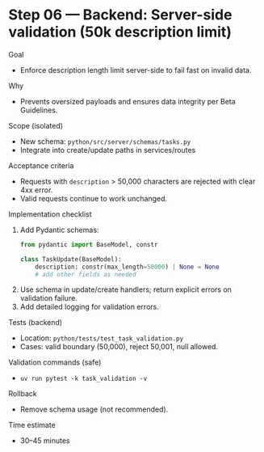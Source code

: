 # Step 06 — Backend: Server-side validation (50k description limit)

Goal
- Enforce description length limit server-side to fail fast on invalid data.

Why
- Prevents oversized payloads and ensures data integrity per Beta Guidelines.

Scope (isolated)
- New schema: `python/src/server/schemas/tasks.py`
- Integrate into create/update paths in services/routes

Acceptance criteria
- Requests with `description` > 50,000 characters are rejected with clear 4xx error.
- Valid requests continue to work unchanged.

Implementation checklist
1) Add Pydantic schemas:
   ```python
   from pydantic import BaseModel, constr

   class TaskUpdate(BaseModel):
       description: constr(max_length=50000) | None = None
       # add other fields as needed
   ```
2) Use schema in update/create handlers; return explicit errors on validation failure.
3) Add detailed logging for validation errors.

Tests (backend)
- Location: `python/tests/test_task_validation.py`
- Cases: valid boundary (50,000), reject 50,001, null allowed.

Validation commands (safe)
- `uv run pytest -k task_validation -v`

Rollback
- Remove schema usage (not recommended).

Time estimate
- 30–45 minutes

